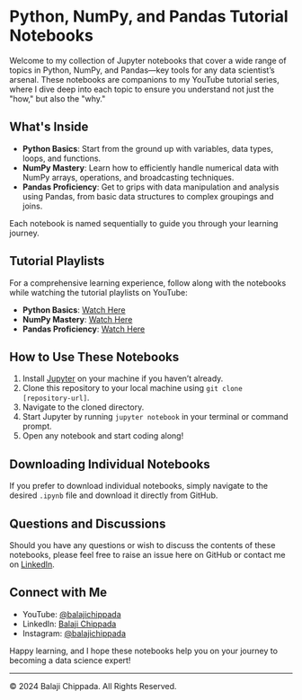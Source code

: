 # Python, NumPy, and Pandas Tutorial Notebooks

Welcome to my collection of Jupyter notebooks that cover a wide range of topics in Python, NumPy, and Pandas—key tools for any data scientist’s arsenal. These notebooks are companions to my YouTube tutorial series, where I dive deep into each topic to ensure you understand not just the "how," but also the "why."

## What's Inside

- **Python Basics**: Start from the ground up with variables, data types, loops, and functions.
- **NumPy Mastery**: Learn how to efficiently handle numerical data with NumPy arrays, operations, and broadcasting techniques.
- **Pandas Proficiency**: Get to grips with data manipulation and analysis using Pandas, from basic data structures to complex groupings and joins.

Each notebook is named sequentially to guide you through your learning journey.

## Tutorial Playlists

For a comprehensive learning experience, follow along with the notebooks while watching the tutorial playlists on YouTube:

- **Python Basics**: [Watch Here](https://www.youtube.com/playlist?list=PL8qeqP57-QAZz8wi1x7toEWzPC_mW5NfO)
- **NumPy Mastery**: [Watch Here](https://www.youtube.com/playlist?list=PL8qeqP57-QAbNCiNeA3w-9Vl-2_iCbqrS)
- **Pandas Proficiency**: [Watch Here](https://www.youtube.com/playlist?list=PL8qeqP57-QAZ5ekjIt6F9Z5bBxe8zwbEJ)


## How to Use These Notebooks

1. Install [Jupyter](https://jupyter.org/install) on your machine if you haven’t already.
2. Clone this repository to your local machine using `git clone [repository-url]`.
3. Navigate to the cloned directory.
4. Start Jupyter by running `jupyter notebook` in your terminal or command prompt.
5. Open any notebook and start coding along!

## Downloading Individual Notebooks

If you prefer to download individual notebooks, simply navigate to the desired `.ipynb` file and download it directly from GitHub.

## Questions and Discussions

Should you have any questions or wish to discuss the contents of these notebooks, please feel free to raise an issue here on GitHub or contact me on [LinkedIn](https://www.linkedin.com/in/balaji-chippada-0317/).

## Connect with Me

- YouTube: [@balajichippada](https://www.youtube.com/@balajichippada/)
- LinkedIn: [Balaji Chippada](https://www.linkedin.com/in/balaji-chippada-0317/)
- Instagram: [@balajichippada](https://instagram.com/balajichippada)

Happy learning, and I hope these notebooks help you on your journey to becoming a data science expert!

---

© 2024 Balaji Chippada. All Rights Reserved.
